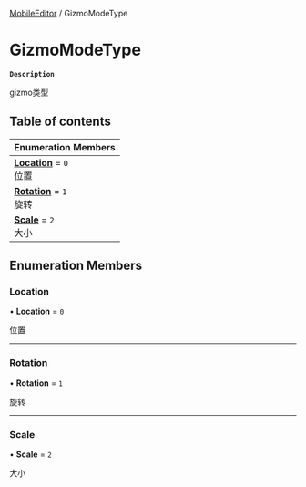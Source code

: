 [MobileEditor](../modules/MobileEditor.MobileEditor.md) / GizmoModeType

# GizmoModeType <Badge type="tip" text="Enumeration" />

**`Description`**

gizmo类型

## Table of contents

| Enumeration Members |
| :-----|
| **[Location](MobileEditor.GizmoModeType.md#location)** = ``0`` <br> 位置|
| **[Rotation](MobileEditor.GizmoModeType.md#rotation)** = ``1`` <br> 旋转|
| **[Scale](MobileEditor.GizmoModeType.md#scale)** = ``2`` <br> 大小|

## Enumeration Members

### Location

• **Location** = ``0``

位置

___

### Rotation

• **Rotation** = ``1``

旋转

___

### Scale

• **Scale** = ``2``

大小
